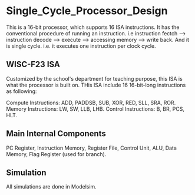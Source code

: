 ﻿# **Single_Cycle_Processor_Design**
This is a 16-bit processor, which supports 16 ISA instructions. It has the conventional procedure of running an instruction. i.e instruction fectch --> instruction decode --> execute --> accessing memory --> write back. And it is single cycle. i.e. it executes one instruction per clock cycle.

## WISC-F23 ISA ##
Customized by the school's department for teaching purpose, this ISA is what the processor is built on. THis ISA include 16 16-bit-long instructions as following:

Compute Instructions: ADD, PADDSB, SUB, XOR, RED, SLL, SRA, ROR.
Memory Instructions:  LW, SW, LLB, LHB.
Control Instructions: B, BR, PCS, HLT.

## Main Internal Components ##
PC Register, Instruction Memory, Register File, Control Unit, ALU, Data Memory, Flag Register (used for branch).

## Simulation ##
All simulations are done in Modelsim.
